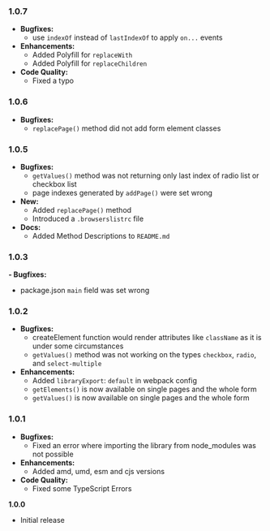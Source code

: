 ### 1.0.7
- **Bugfixes:**
  - use `indexOf` instead of `lastIndexOf` to apply `on...` events
- **Enhancements:**
  - Added Polyfill for `replaceWith`
  - Added Polyfill for `replaceChildren` 
- **Code Quality:**
  - Fixed a typo

### 1.0.6
- **Bugfixes:**
  - `replacePage()` method did not add form element classes

### 1.0.5
- **Bugfixes:**
  - `getValues()` method was not returning only last index of radio list or checkbox list
  - page indexes generated by `addPage()` were set wrong
- **New:**
  - Added `replacePage()` method
  - Introduced a `.browserslistrc` file
- **Docs:**
  - Added Method Descriptions to `README.md`

### 1.0.3
**- Bugfixes:**
  - package.json `main` field was set wrong

### 1.0.2
- **Bugfixes:**
  - createElement function would render attributes like `className` as it is under some circumstances
  - `getValues()` method was not working on the types `checkbox`, `radio`, and `select-multiple`
- **Enhancements:**
  - Added `libraryExport`: `default` in webpack config
  - `getElements()` is now available on single pages and the whole form
  - `getValues()` is now available on single pages and the whole form 

### 1.0.1
- **Bugfixes:**
  - Fixed an error where importing the library from node_modules was not possible
- **Enhancements:**
  - Added amd, umd, esm and cjs versions
- **Code Quality:**
  - Fixed some TypeScript Errors

**1.0.0**
- Initial release
